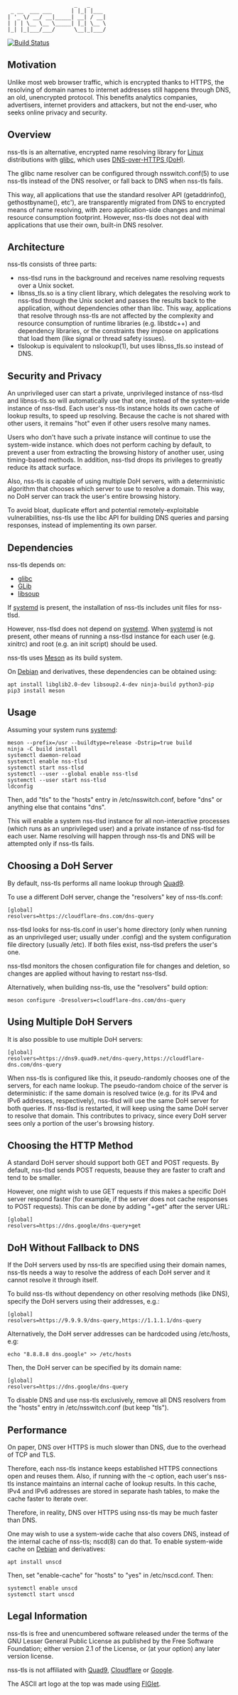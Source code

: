 ```
                     _   _
 _ __  ___ ___      | |_| |___
| '_ \/ __/ __|_____| __| / __|
| | | \__ \__ \_____| |_| \__ \
|_| |_|___/___/      \__|_|___/
```

[![Build Status](https://travis-ci.org/dimkr/nss-tls.svg?branch=master)](https://travis-ci.org/dimkr/nss-tls)

## Motivation

Unlike most web browser traffic, which is encrypted thanks to HTTPS, the resolving of domain names to internet addresses still happens through DNS, an old, unencrypted protocol. This benefits analytics companies, advertisers, internet providers and attackers, but not the end-user, who seeks online privacy and security.

## Overview

nss-tls is an alternative, encrypted name resolving library for [Linux](http://www.kernel.org/) distributions with [glibc](https://www.gnu.org/software/libc/), which uses [DNS-over-HTTPS (DoH)](https://tools.ietf.org/html/rfc8484).

The glibc name resolver can be configured through nsswitch.conf(5) to use nss-tls instead of the DNS resolver, or fall back to DNS when nss-tls fails.

This way, all applications that use the standard resolver API (getaddrinfo(), gethostbyname(), etc'), are transparently migrated from DNS to encrypted means of name resolving, with zero application-side changes and minimal resource consumption footprint. However, nss-tls does not deal with applications that use their own, built-in DNS resolver.

## Architecture

nss-tls consists of three parts:

* nss-tlsd runs in the background and receives name resolving requests over a Unix socket.
* libnss_tls.so is a tiny client library, which delegates the resolving work to nss-tlsd through the Unix socket and passes the results back to the application, without dependencies other than libc. This way, applications that resolve through nss-tls are not affected by the complexity and resource consumption of runtime libraries (e.g. libstdc++) and dependency libraries, or the constraints they impose on applications that load them (like signal or thread safety issues).
* tlslookup is equivalent to nslookup(1), but uses libnss_tls.so instead of DNS.

## Security and Privacy

An unprivileged user can start a private, unprivileged instance of nss-tlsd and libnss-tls.so will automatically use that one, instead of the system-wide instance of nss-tlsd. Each user's nss-tls instance holds its own cache of lookup results, to speed up resolving. Because the cache is not shared with other users, it remains "hot" even if other users resolve many names.

Users who don't have such a private instance will continue to use the system-wide instance. which does not perform caching by default, to prevent a user from extracting the browsing history of another user, using timing-based methods. In addition, nss-tlsd drops its privileges to greatly reduce its attack surface.

Also, nss-tls is capable of using multiple DoH servers, with a deterministic algorithm that chooses which server to use to resolve a domain. This way, no DoH server can track the user's entire browsing history.

To avoid bloat, duplicate effort and potential remotely-exploitable vulnerabilities, nss-tls use the libc API for building DNS queries and parsing responses, instead of implementing its own parser.

## Dependencies

nss-tls depends on:
* [glibc](https://www.gnu.org/software/libc/)
* [GLib](https://wiki.gnome.org/Projects/GLib)
* [libsoup](https://wiki.gnome.org/Projects/libsoup)

If [systemd](https://www.freedesktop.org/wiki/Software/systemd/) is present, the installation of nss-tls includes unit files for nss-tlsd.

However, nss-tlsd does not depend on [systemd](https://www.freedesktop.org/wiki/Software/systemd/). When [systemd](https://www.freedesktop.org/wiki/Software/systemd/) is not present, other means of running a nss-tlsd instance for each user (e.g. xinitrc) and root (e.g. an init script) should be used.

nss-tls uses [Meson](http://mesonbuild.com/) as its build system.

On [Debian](http://www.debian.org/) and derivatives, these dependencies can be obtained using:

    apt install libglib2.0-dev libsoup2.4-dev ninja-build python3-pip
    pip3 install meson

## Usage

Assuming your system runs [systemd](https://www.freedesktop.org/wiki/Software/systemd/):

    meson --prefix=/usr --buildtype=release -Dstrip=true build
    ninja -C build install
    systemctl daemon-reload
    systemctl enable nss-tlsd
    systemctl start nss-tlsd
    systemctl --user --global enable nss-tlsd
    systemctl --user start nss-tlsd
    ldconfig

Then, add "tls" to the "hosts" entry in /etc/nsswitch.conf, before "dns" or anything else that contains "dns".

This will enable a system nss-tlsd instance for all non-interactive processes (which runs as an unprivileged user) and a private instance of nss-tlsd for each user. Name resolving will happen through nss-tls and DNS will be attempted only if nss-tls fails.

## Choosing a DoH Server

By default, nss-tls performs all name lookup through [Quad9](https://www.quad9.net/doh-quad9-dns-servers/).

To use a different DoH server, change the "resolvers" key of nss-tls.conf:

    [global]
    resolvers=https://cloudflare-dns.com/dns-query

nss-tlsd looks for nss-tls.conf in user's home directory (only when running as an unprivileged user; usually under .config) and the system configuration file directory (usually /etc). If both files exist, nss-tlsd prefers the user's one.

nss-tlsd monitors the chosen configuration file for changes and deletion, so changes are applied without having to restart nss-tlsd.

Alternatively, when building nss-tls, use the "resolvers" build option:

    meson configure -Dresolvers=cloudflare-dns.com/dns-query

## Using Multiple DoH Servers

It is also possible to use multiple DoH servers:

    [global]
    resolvers=https://dns9.quad9.net/dns-query,https://cloudflare-dns.com/dns-query

When nss-tls is configured like this, it pseudo-randomly chooses one of the servers, for each name lookup. The pseudo-random choice of the server is deterministic: if the same domain is resolved twice (e.g. for its IPv4 and IPv6 addresses, respectively), nss-tlsd will use the same DoH server for both queries. If nss-tlsd is restarted, it will keep using the same DoH server to resolve that domain. This contributes to privacy, since every DoH server sees only a portion of the user's browsing history.

## Choosing the HTTP Method

A standard DoH server should support both GET and POST requests. By default, nss-tlsd sends POST requests, beause they are faster to craft and tend to be smaller.

However, one might wish to use GET requests if this makes a specific DoH server respond faster (for example, if the server does not cache responses to POST requests). This can be done by adding "+get" after the server URL:

    [global]
    resolvers=https://dns.google/dns-query+get

## DoH Without Fallback to DNS

If the DoH servers used by nss-tls are specified using their domain names, nss-tls needs a way to resolve the address of each DoH server and it cannot resolve it through itself.

To build nss-tls without dependency on other resolving methods (like DNS), specify the DoH servers using their addresses, e.g.:

    [global]
    resolvers=https://9.9.9.9/dns-query,https://1.1.1.1/dns-query

Alternatively, the DoH server addresses can be hardcoded using /etc/hosts, e.g:

    echo "8.8.8.8 dns.google" >> /etc/hosts

Then, the DoH server can be specified by its domain name:

    [global]
    resolvers=https://dns.google/dns-query

To disable DNS and use nss-tls exclusively, remove all DNS resolvers from the "hosts" entry in /etc/nsswitch.conf (but keep "tls").

## Performance

On paper, DNS over HTTPS is much slower than DNS, due to the overhead of TCP and TLS.

Therefore, each nss-tls instance keeps established HTTPS connections open and reuses them. Also, if running with the -c option, each user's nss-tls instance maintains an internal cache of lookup results. In this cache, IPv4 and IPv6 addresses are stored in separate hash tables, to make the cache faster to iterate over.

Therefore, in reality, DNS over HTTPS using nss-tls may be much faster than DNS.

One may wish to use a system-wide cache that also covers DNS, instead of the internal cache of nss-tls; nscd(8) can do that. To enable system-wide cache on [Debian](http://www.debian.org/) and derivatives:

    apt install unscd

Then, set "enable-cache" for "hosts" to "yes" in /etc/nscd.conf. Then:

    systemctl enable unscd
    systemctl start unscd

## Legal Information

nss-tls is free and unencumbered software released under the terms of the GNU Lesser General Public License as published by the Free Software Foundation; either version 2.1 of the License, or (at your option) any later version license.

nss-tls is not affiliated with [Quad9](https://www.quad9.net/), [Cloudflare](https://www.cloudflare.com/) or [Google](https://www.google.com/).

The ASCII art logo at the top was made using [FIGlet](http://www.figlet.org/).
